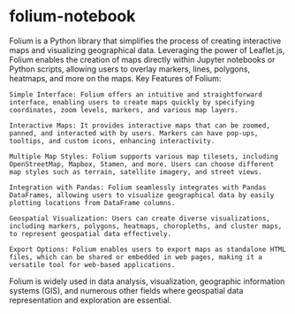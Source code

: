 # folium-notebook
Folium is a Python library that simplifies the process of creating interactive maps and visualizing geographical data. Leveraging the power of Leaflet.js, Folium enables the creation of maps directly within Jupyter notebooks or Python scripts, allowing users to overlay markers, lines, polygons, heatmaps, and more on the maps.
Key Features of Folium:

    Simple Interface: Folium offers an intuitive and straightforward interface, enabling users to create maps quickly by specifying coordinates, zoom levels, markers, and various map layers.

    Interactive Maps: It provides interactive maps that can be zoomed, panned, and interacted with by users. Markers can have pop-ups, tooltips, and custom icons, enhancing interactivity.

    Multiple Map Styles: Folium supports various map tilesets, including OpenStreetMap, Mapbox, Stamen, and more. Users can choose different map styles such as terrain, satellite imagery, and street views.

    Integration with Pandas: Folium seamlessly integrates with Pandas DataFrames, allowing users to visualize geographical data by easily plotting locations from DataFrame columns.

    Geospatial Visualization: Users can create diverse visualizations, including markers, polygons, heatmaps, choropleths, and cluster maps, to represent geospatial data effectively.

    Export Options: Folium enables users to export maps as standalone HTML files, which can be shared or embedded in web pages, making it a versatile tool for web-based applications.

Folium is widely used in data analysis, visualization, geographic information systems (GIS), and numerous other fields where geospatial data representation and exploration are essential.
